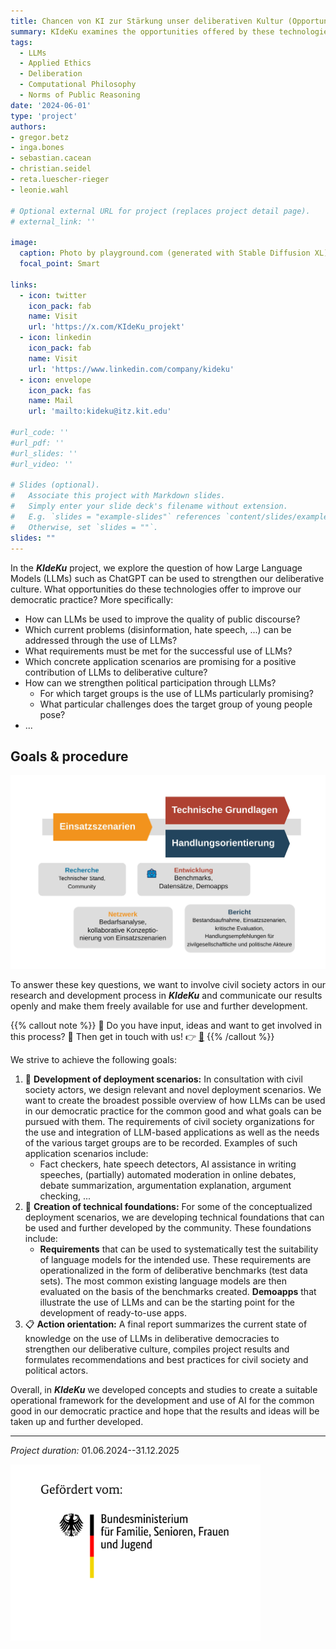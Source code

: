 ```yaml
---
title: Chancen von KI zur Stärkung unser deliberativen Kultur (Opportunities of AI to strengthen our deliberative culture) (KIdeKu)
summary: KIdeKu examines the opportunities offered by these technologies to strengthen our deliberative culture, and in particular to increase participation in civil society and political debates.
tags:
  - LLMs
  - Applied Ethics
  - Deliberation
  - Computational Philosophy
  - Norms of Public Reasoning
date: '2024-06-01'
type: 'project'
authors:
- gregor.betz
- inga.bones
- sebastian.cacean
- christian.seidel
- reta.luescher-rieger
- leonie.wahl

# Optional external URL for project (replaces project detail page).
# external_link: ''

image:
  caption: Photo by playground.com (generated with Stable Diffusion XL)
  focal_point: Smart

links:
  - icon: twitter
    icon_pack: fab
    name: Visit
    url: 'https://x.com/KIdeKu_projekt'
  - icon: linkedin
    icon_pack: fab
    name: Visit
    url: 'https://www.linkedin.com/company/kideku'
  - icon: envelope
    icon_pack: fas
    name: Mail
    url: 'mailto:kideku@itz.kit.edu'

#url_code: ''
#url_pdf: ''
#url_slides: ''
#url_video: ''

# Slides (optional).
#   Associate this project with Markdown slides.
#   Simply enter your slide deck's filename without extension.
#   E.g. `slides = "example-slides"` references `content/slides/example-slides.md`.
#   Otherwise, set `slides = ""`.
slides: ""
---
```


In the **_KIdeKu_** project, we explore the question of how Large Language Models (LLMs) such as ChatGPT can be used to strengthen our deliberative culture. What opportunities do these technologies offer to improve our democratic practice? More specifically:

+ How can LLMs be used to improve the quality of public discourse? 
+ Which current problems (disinformation, hate speech, ...) can be addressed through the use of LLMs? 
+ What requirements must be met for the successful use of LLMs? 
+ Which concrete application scenarios are promising for a positive contribution of LLMs to deliberative culture? 
+ How can we strengthen political participation through LLMs?
  + For which target groups is the use of LLMs particularly promising? 
  + What particular challenges does the target group of young people pose? 
+ ...

<!-- Ziele -->
## Goals & procedure

![Goals in KIdeKu](kideku_ziele_ablauf.jpg)

To answer these key questions, we want to involve civil society actors in our research and development process in **_KIdeKu_** and communicate our results openly and make them freely available for use and further development. 


{{% callout note %}}
🙋 Do you have input, ideas and want to get involved in this process? 👏 Then get in touch with us! 👉 [📧](mailto:kideku@itz.kit.edu)
{{% /callout %}}

We strive to achieve the following goals: 

1. 👥 **Development of deployment scenarios:** In consultation with civil society actors, we design relevant and novel deployment scenarios. We want to create the broadest possible overview of how LLMs can be used in our democratic practice for the common good and what goals can be pursued with them. The requirements of civil society organizations for the use and integration of LLM-based applications as well as the needs of the various target groups are to be recorded. Examples of such application scenarios include:
   + Fact checkers, hate speech detectors, AI assistance in writing speeches, (partially) automated moderation in online debates, debate summarization, argumentation explanation, argument checking, ... 
2. 🤖 **Creation of technical foundations:** For some of the conceptualized deployment scenarios, we are developing technical foundations that can be used and further developed by the community. These foundations include:
   + **Requirements** that can be used to systematically test the suitability of language models for the intended use. These requirements are operationalized in the form of deliberative benchmarks (test data sets). The most common existing language models are then evaluated on the basis of the benchmarks created.
   **Demoapps** that illustrate the use of LLMs and can be the starting point for the development of ready-to-use apps. 
3. 📋 **Action orientation:** A final report summarizes the current state of knowledge on the use of LLMs in deliberative democracies to strengthen our deliberative culture, compiles project results and formulates recommendations and best practices for civil society and political actors.


Overall, in **_KIdeKu_** we developed concepts and studies to create a suitable operational framework for the development and use of AI for the common good in our democratic practice and hope that the results and ideas will be taken up and further developed. 

---
*Project duration:* 01.06.2024--31.12.2025

<!-- ![Logo BMFSFJ](BMFSFJ_Logo.svg) -->
<img align="left" width="400" src="BMFSFJ_Logo.en.jpg">